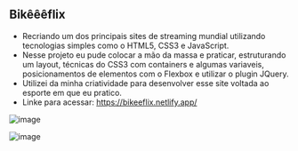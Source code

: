## Bikêêêflix

 - Recriando um dos principais sites de streaming mundial utilizando tecnologias simples como o HTML5, CSS3 e JavaScript.
 - Nesse projeto eu pude colocar a mão da massa e praticar, estruturando um layout, técnicas do CSS3 com containers e algumas variaveis, posicionamentos de elementos com o Flexbox e utilizar o plugin JQuery.
 - Utilizei da minha criatividade para desenvolver esse site voltada ao esporte em que eu pratico.
 - Linke para acessar: https://bikeeflix.netlify.app/

![image](https://user-images.githubusercontent.com/92122550/151536381-0f529dea-dd2f-40d3-8040-5eab8d4486e7.png)

![image](https://user-images.githubusercontent.com/92122550/151536460-b0797062-840a-411c-976b-8f20cbd9aec4.png)
